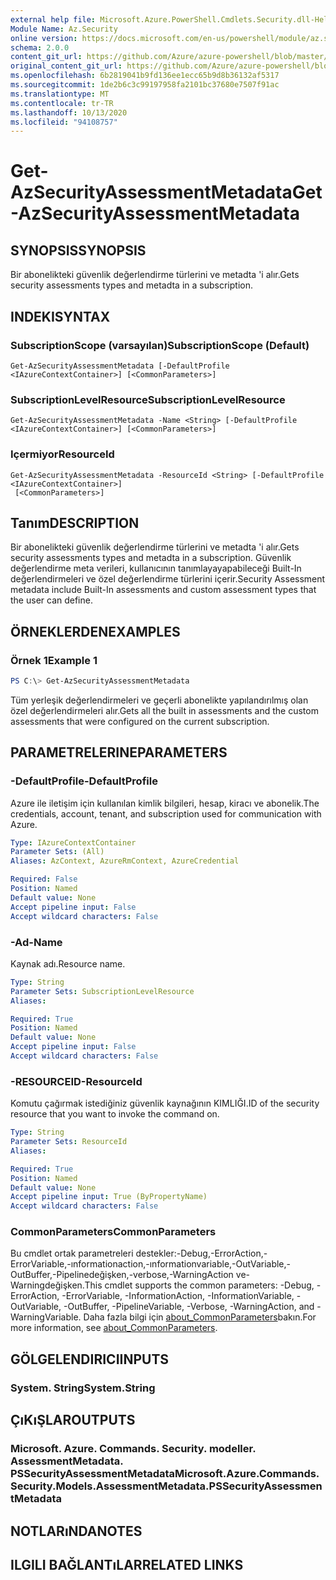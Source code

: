 ```yaml
---
external help file: Microsoft.Azure.PowerShell.Cmdlets.Security.dll-Help.xml
Module Name: Az.Security
online version: https://docs.microsoft.com/en-us/powershell/module/az.security/Get-AzSecurityAssessmentMetadata
schema: 2.0.0
content_git_url: https://github.com/Azure/azure-powershell/blob/master/src/Security/Security/help/Get-AzSecurityAssessmentMetadata.md
original_content_git_url: https://github.com/Azure/azure-powershell/blob/master/src/Security/Security/help/Get-AzSecurityAssessmentMetadata.md
ms.openlocfilehash: 6b2819041b9fd136ee1ecc65b9d8b36132af5317
ms.sourcegitcommit: 1de2b6c3c99197958fa2101bc37680e7507f91ac
ms.translationtype: MT
ms.contentlocale: tr-TR
ms.lasthandoff: 10/13/2020
ms.locfileid: "94108757"
---
```

# <span data-ttu-id="03302-101">Get-AzSecurityAssessmentMetadata</span><span class="sxs-lookup"><span data-stu-id="03302-101">Get-AzSecurityAssessmentMetadata</span></span>

## <span data-ttu-id="03302-102">SYNOPSIS</span><span class="sxs-lookup"><span data-stu-id="03302-102">SYNOPSIS</span></span>
<span data-ttu-id="03302-103">Bir abonelikteki güvenlik değerlendirme türlerini ve metadta 'i alır.</span><span class="sxs-lookup"><span data-stu-id="03302-103">Gets security assessments types and metadta in a subscription.</span></span>

## <span data-ttu-id="03302-104">INDEKI</span><span class="sxs-lookup"><span data-stu-id="03302-104">SYNTAX</span></span>

### <span data-ttu-id="03302-105">SubscriptionScope (varsayılan)</span><span class="sxs-lookup"><span data-stu-id="03302-105">SubscriptionScope (Default)</span></span>
```
Get-AzSecurityAssessmentMetadata [-DefaultProfile <IAzureContextContainer>] [<CommonParameters>]
```

### <span data-ttu-id="03302-106">SubscriptionLevelResource</span><span class="sxs-lookup"><span data-stu-id="03302-106">SubscriptionLevelResource</span></span>
```
Get-AzSecurityAssessmentMetadata -Name <String> [-DefaultProfile <IAzureContextContainer>] [<CommonParameters>]
```

### <span data-ttu-id="03302-107">Içermiyor</span><span class="sxs-lookup"><span data-stu-id="03302-107">ResourceId</span></span>
```
Get-AzSecurityAssessmentMetadata -ResourceId <String> [-DefaultProfile <IAzureContextContainer>]
 [<CommonParameters>]
```

## <span data-ttu-id="03302-108">Tanım</span><span class="sxs-lookup"><span data-stu-id="03302-108">DESCRIPTION</span></span>
<span data-ttu-id="03302-109">Bir abonelikteki güvenlik değerlendirme türlerini ve metadta 'i alır.</span><span class="sxs-lookup"><span data-stu-id="03302-109">Gets security assessments types and metadta in a subscription.</span></span> <span data-ttu-id="03302-110">Güvenlik değerlendirme meta verileri, kullanıcının tanımlayayapabileceği Built-In değerlendirmeleri ve özel değerlendirme türlerini içerir.</span><span class="sxs-lookup"><span data-stu-id="03302-110">Security Assessment metadata include Built-In assessments and custom assessment types that the user can define.</span></span>

## <span data-ttu-id="03302-111">ÖRNEKLERDEN</span><span class="sxs-lookup"><span data-stu-id="03302-111">EXAMPLES</span></span>

### <span data-ttu-id="03302-112">Örnek 1</span><span class="sxs-lookup"><span data-stu-id="03302-112">Example 1</span></span>
```powershell
PS C:\> Get-AzSecurityAssessmentMetadata
```

<span data-ttu-id="03302-113">Tüm yerleşik değerlendirmeleri ve geçerli abonelikte yapılandırılmış olan özel değerlendirmeleri alır.</span><span class="sxs-lookup"><span data-stu-id="03302-113">Gets all the built in assessments and the custom assessments that were configured on the current subscription.</span></span>

## <span data-ttu-id="03302-114">PARAMETRELERINE</span><span class="sxs-lookup"><span data-stu-id="03302-114">PARAMETERS</span></span>

### <span data-ttu-id="03302-115">-DefaultProfile</span><span class="sxs-lookup"><span data-stu-id="03302-115">-DefaultProfile</span></span>
<span data-ttu-id="03302-116">Azure ile iletişim için kullanılan kimlik bilgileri, hesap, kiracı ve abonelik.</span><span class="sxs-lookup"><span data-stu-id="03302-116">The credentials, account, tenant, and subscription used for communication with Azure.</span></span>

```yaml
Type: IAzureContextContainer
Parameter Sets: (All)
Aliases: AzContext, AzureRmContext, AzureCredential

Required: False
Position: Named
Default value: None
Accept pipeline input: False
Accept wildcard characters: False
```

### <span data-ttu-id="03302-117">-Ad</span><span class="sxs-lookup"><span data-stu-id="03302-117">-Name</span></span>
<span data-ttu-id="03302-118">Kaynak adı.</span><span class="sxs-lookup"><span data-stu-id="03302-118">Resource name.</span></span>

```yaml
Type: String
Parameter Sets: SubscriptionLevelResource
Aliases:

Required: True
Position: Named
Default value: None
Accept pipeline input: False
Accept wildcard characters: False
```

### <span data-ttu-id="03302-119">-RESOURCEID</span><span class="sxs-lookup"><span data-stu-id="03302-119">-ResourceId</span></span>
<span data-ttu-id="03302-120">Komutu çağırmak istediğiniz güvenlik kaynağının KIMLIĞI.</span><span class="sxs-lookup"><span data-stu-id="03302-120">ID of the security resource that you want to invoke the command on.</span></span>

```yaml
Type: String
Parameter Sets: ResourceId
Aliases:

Required: True
Position: Named
Default value: None
Accept pipeline input: True (ByPropertyName)
Accept wildcard characters: False
```

### <span data-ttu-id="03302-121">CommonParameters</span><span class="sxs-lookup"><span data-stu-id="03302-121">CommonParameters</span></span>
<span data-ttu-id="03302-122">Bu cmdlet ortak parametreleri destekler:-Debug,-ErrorAction,-ErrorVariable,-ınformationaction,-ınformationvariable,-OutVariable,-OutBuffer,-Pipelinedeğişken,-verbose,-WarningAction ve-Warningdeğişken.</span><span class="sxs-lookup"><span data-stu-id="03302-122">This cmdlet supports the common parameters: -Debug, -ErrorAction, -ErrorVariable, -InformationAction, -InformationVariable, -OutVariable, -OutBuffer, -PipelineVariable, -Verbose, -WarningAction, and -WarningVariable.</span></span> <span data-ttu-id="03302-123">Daha fazla bilgi için [about_CommonParameters](http://go.microsoft.com/fwlink/?LinkID=113216)bakın.</span><span class="sxs-lookup"><span data-stu-id="03302-123">For more information, see [about_CommonParameters](http://go.microsoft.com/fwlink/?LinkID=113216).</span></span>

## <span data-ttu-id="03302-124">GÖLGELENDIRICI</span><span class="sxs-lookup"><span data-stu-id="03302-124">INPUTS</span></span>

### <span data-ttu-id="03302-125">System. String</span><span class="sxs-lookup"><span data-stu-id="03302-125">System.String</span></span>

## <span data-ttu-id="03302-126">ÇıKıŞLAR</span><span class="sxs-lookup"><span data-stu-id="03302-126">OUTPUTS</span></span>

### <span data-ttu-id="03302-127">Microsoft. Azure. Commands. Security. modeller. AssessmentMetadata. PSSecurityAssessmentMetadata</span><span class="sxs-lookup"><span data-stu-id="03302-127">Microsoft.Azure.Commands.Security.Models.AssessmentMetadata.PSSecurityAssessmentMetadata</span></span>

## <span data-ttu-id="03302-128">NOTLARıNDA</span><span class="sxs-lookup"><span data-stu-id="03302-128">NOTES</span></span>

## <span data-ttu-id="03302-129">ILGILI BAĞLANTıLAR</span><span class="sxs-lookup"><span data-stu-id="03302-129">RELATED LINKS</span></span>
